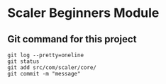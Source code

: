 # Scaler Beginners Module
## Git command for this project

```
git log --pretty=oneline 
git status
git add src/com/scaler/core/
git commit -m "message"
```